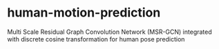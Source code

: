 # human-motion-prediction
Multi Scale Residual Graph Convolution Network (MSR-GCN) integrated with discrete cosine transformation for human pose prediction
